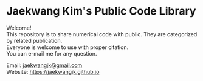# Jaekwang Kim's Public Code Library
Welcome!</br>
This repository is to share numerical code with public. 
They are categorized by related publication.</br>
Everyone is welcome to use with proper citation. </br>
You can e-mail me for any question. </br>

Email: jaekwangjk@gmail.com </br>
Website: https://jaekwangjk.github.io </br> 
 
